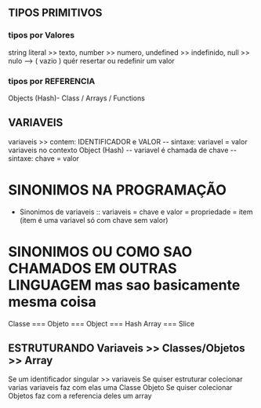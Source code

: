 ## TIPOS PRIMITIVOS
### tipos por Valores
string literal >> texto,
number >> numero,
undefined >> indefinido,
null >> nulo --> ( vazio ) quér resertar ou redefinir um valor

### tipos por REFERENCIA
Objects (Hash)- Class / Arrays / Functions




## VARIAVEIS 
variaveis >> contem: IDENTIFICADOR e VALOR  -- sintaxe: variavel = valor
variaveis no contexto Object (Hash) -- variavel é chamada de chave -- sintaxe: chave = valor 


# SINONIMOS NA PROGRAMAÇÃO
+ Sinonimos de variaveis ::
variaveis = chave e valor = propriedade = item (item é uma variavel só com chave sem valor) 

# SINONIMOS OU COMO SAO CHAMADOS EM OUTRAS LINGUAGEM mas sao basicamente mesma coisa
Classe === Objeto === Object === Hash
Array === Slice


## ESTRUTURANDO Variaveis >>  Classes/Objetos  >> Array
Se um identificador singular >> variaveis
Se quiser estruturar colecionar varias variaveis faz com elas uma Classe Objeto
Se quiser colecionar Objetos faz com a referencia deles um array 

